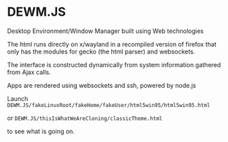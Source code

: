 # DEWM.JS
Desktop Environment/Window Manager built using Web technologies

The html runs directly on x/wayland in a recompiled version of firefox that only has the modules for gecko (the html parser) and websockets.

The interface is constructed dynamically from system information gathered from Ajax calls. 

Apps are rendered using websockets and ssh, powered by node.js



Launch 
```DEWM.JS/fakeLinuxRoot/fakeHome/fakeUser/html5win95/html5win95.html```

or 
```DEWM.JS/thisIsWhatWeAreCloning/classicTheme.html```

to see what is going on.
